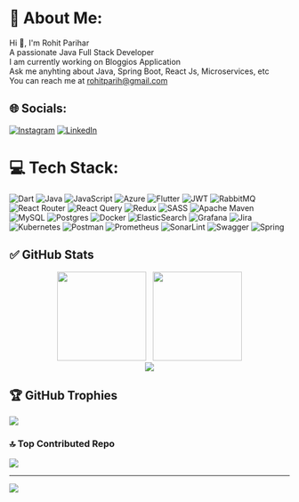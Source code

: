 # 💫 About Me:
Hi 👋, I'm Rohit Parihar<br>A passionate Java Full Stack Developer<br>I am currently working on Bloggios Application<br>Ask me anyhting about Java, Spring Boot, React Js, Microservices, etc<br>You can reach me at rohitparih@gmail.com<br>


## 🌐 Socials:
[![Instagram](https://img.shields.io/badge/Instagram-%23E4405F.svg?logo=Instagram&logoColor=white)](https://instagram.com/rohitzip) [![LinkedIn](https://img.shields.io/badge/LinkedIn-%230077B5.svg?logo=linkedin&logoColor=white)](https://linkedin.com/in/rohit-zip) 

# 💻 Tech Stack:
![Dart](https://img.shields.io/badge/dart-%230175C2.svg?style=for-the-badge&logo=dart&logoColor=white) ![Java](https://img.shields.io/badge/java-%23ED8B00.svg?style=for-the-badge&logo=openjdk&logoColor=white) ![JavaScript](https://img.shields.io/badge/javascript-%23323330.svg?style=for-the-badge&logo=javascript&logoColor=%23F7DF1E) ![Azure](https://img.shields.io/badge/azure-%230072C6.svg?style=for-the-badge&logo=microsoftazure&logoColor=white) ![Flutter](https://img.shields.io/badge/Flutter-%2302569B.svg?style=for-the-badge&logo=Flutter&logoColor=white) ![JWT](https://img.shields.io/badge/JWT-black?style=for-the-badge&logo=JSON%20web%20tokens) ![RabbitMQ](https://img.shields.io/badge/rabbitmq-FF6600?style=for-the-badge&logo=rabbitmq&logoColor=white) ![React Router](https://img.shields.io/badge/React_Router-CA4245?style=for-the-badge&logo=react-router&logoColor=white) ![React Query](https://img.shields.io/badge/-React%20Query-FF4154?style=for-the-badge&logo=react%20query&logoColor=white) ![Redux](https://img.shields.io/badge/redux-%23593d88.svg?style=for-the-badge&logo=redux&logoColor=white) ![SASS](https://img.shields.io/badge/SASS-hotpink.svg?style=for-the-badge&logo=SASS&logoColor=white) ![Apache Maven](https://img.shields.io/badge/Apache%20Maven-C71A36?style=for-the-badge&logo=Apache%20Maven&logoColor=white) ![MySQL](https://img.shields.io/badge/mysql-%2300000f.svg?style=for-the-badge&logo=mysql&logoColor=white) ![Postgres](https://img.shields.io/badge/postgres-%23316192.svg?style=for-the-badge&logo=postgresql&logoColor=white) ![Docker](https://img.shields.io/badge/docker-%230db7ed.svg?style=for-the-badge&logo=docker&logoColor=white) ![ElasticSearch](https://img.shields.io/badge/-ElasticSearch-005571?style=for-the-badge&logo=elasticsearch) ![Grafana](https://img.shields.io/badge/grafana-%23F46800.svg?style=for-the-badge&logo=grafana&logoColor=white) ![Jira](https://img.shields.io/badge/jira-%230A0FFF.svg?style=for-the-badge&logo=jira&logoColor=white) ![Kubernetes](https://img.shields.io/badge/kubernetes-%23326ce5.svg?style=for-the-badge&logo=kubernetes&logoColor=white) ![Postman](https://img.shields.io/badge/Postman-FF6C37?style=for-the-badge&logo=postman&logoColor=white) ![Prometheus](https://img.shields.io/badge/Prometheus-E6522C?style=for-the-badge&logo=Prometheus&logoColor=white) ![SonarLint](https://img.shields.io/badge/SonarLint-CB2029?style=for-the-badge&logo=SONARLINT&logoColor=white) ![Swagger](https://img.shields.io/badge/-Swagger-%23Clojure?style=for-the-badge&logo=swagger&logoColor=white) ![Spring](https://img.shields.io/badge/spring-%236DB33F.svg?style=for-the-badge&logo=spring&logoColor=white)

## ✅ GitHub Stats
<div align="center">
<img src="https://github-readme-stats.vercel.app/api?username=rohit-zip&theme=dark&hide_border=false&include_all_commits=false&count_private=true" height="160"/> &nbsp; <img src="https://github-readme-streak-stats.herokuapp.com/?user=rohit-zip&theme=dark&hide_border=false" height="160"/>
</div>

<div align="center">
  <img src="https://github-readme-stats.vercel.app/api/top-langs/?username=rohit-zip&theme=dark&hide_border=false&include_all_commits=false&count_private=true&layout=compact" />
</div>

## 🏆 GitHub Trophies
![](https://github-profile-trophy.vercel.app/?username=rohit-zip&theme=radical&no-frame=false&no-bg=true&margin-w=4&row=1)

### 🔝 Top Contributed Repo
![](https://github-contributor-stats.vercel.app/api?username=rohit-zip&limit=5&theme=dark&combine_all_yearly_contributions=true)

---
[![](https://visitcount.itsvg.in/api?id=rohit-zip&icon=0&color=0)](https://visitcount.itsvg.in)
